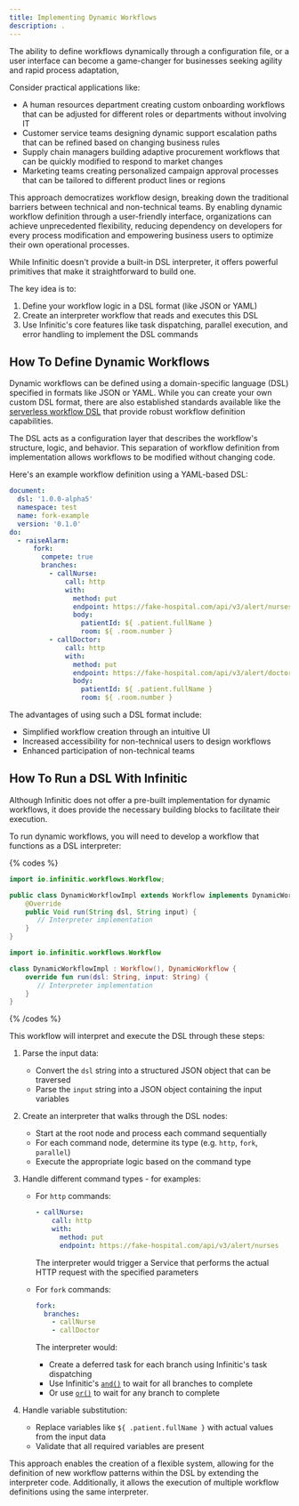```yaml
---
title: Implementing Dynamic Workflows
description: .
---
```


The ability to define workflows dynamically through a configuration file, or a user interface can become a game-changer for businesses seeking agility and rapid process adaptation,  

Consider practical applications like:
* A human resources department creating custom onboarding workflows that can be adjusted for different roles or departments without involving IT
* Customer service teams designing dynamic support escalation paths that can be refined based on changing business rules
* Supply chain managers building adaptive procurement workflows that can be quickly modified to respond to market changes
* Marketing teams creating personalized campaign approval processes that can be tailored to different product lines or regions

This approach democratizes workflow design, breaking down the traditional barriers between technical and non-technical teams. By enabling dynamic workflow definition through a user-friendly interface, organizations can achieve unprecedented flexibility, reducing dependency on developers for every process modification and empowering business users to optimize their own operational processes.

While Infinitic doesn't provide a built-in DSL interpreter, it offers powerful primitives that make it straightforward to build one.

The key idea is to:
1. Define your workflow logic in a DSL format (like JSON or YAML)
2. Create an interpreter workflow that reads and executes this DSL
3. Use Infinitic's core features like task dispatching, parallel execution, and error handling to implement the DSL commands

## How To Define Dynamic Workflows

Dynamic workflows can be defined using a domain-specific language (DSL) specified in formats like JSON or YAML. While you can create your own custom DSL format, there are also established standards available like the [serverless workflow DSL](https://github.com/serverlessworkflow/specification/blob/main/dsl.md) that provide robust workflow definition capabilities.

The DSL acts as a configuration layer that describes the workflow's structure, logic, and behavior. This separation of workflow definition from implementation allows workflows to be modified without changing code.

Here's an example workflow definition using a YAML-based DSL:

```yaml
document:
  dsl: '1.0.0-alpha5'
  namespace: test
  name: fork-example
  version: '0.1.0'
do:
  - raiseAlarm:
      fork:
        compete: true
        branches:
          - callNurse:
              call: http
              with:
                method: put
                endpoint: https://fake-hospital.com/api/v3/alert/nurses
                body:
                  patientId: ${ .patient.fullName }
                  room: ${ .room.number }
          - callDoctor:
              call: http
              with:
                method: put
                endpoint: https://fake-hospital.com/api/v3/alert/doctor
                body:
                  patientId: ${ .patient.fullName }
                  room: ${ .room.number }
```

The advantages of using such a DSL format include:
* Simplified workflow creation through an intuitive UI
* Increased accessibility for non-technical users to design workflows
* Enhanced participation of non-technical teams

## How To Run a DSL With Infinitic

Although Infinitic does not offer a pre-built implementation for dynamic workflows, it does provide the necessary building blocks to facilitate their execution.

To run dynamic workflows, you will need to develop a workflow that functions as a DSL interpreter:

{% codes %}

```java
import io.infinitic.workflows.Workflow;

public class DynamicWorkflowImpl extends Workflow implements DynamicWorkflow {
    @Override
    public Void run(String dsl, String input) {
       // Interpreter implementation
    }
}
```

```kotlin
import io.infinitic.workflows.Workflow

class DynamicWorkflowImpl : Workflow(), DynamicWorkflow {
    override fun run(dsl: String, input: String) {
       // Interpreter implementation
    }
}
```

{% /codes %}

This workflow will interpret and execute the DSL through these steps:

1. Parse the input data:
   * Convert the `dsl` string into a structured JSON object that can be traversed
   * Parse the `input` string into a JSON object containing the input variables

2. Create an interpreter that walks through the DSL nodes:
   * Start at the root node and process each command sequentially
   * For each command node, determine its type (e.g. `http`, `fork`, `parallel`)
   * Execute the appropriate logic based on the command type

3. Handle different command types - for examples:
   * For `http` commands:
     ```yaml
     - callNurse:
         call: http
         with:
           method: put
           endpoint: https://fake-hospital.com/api/v3/alert/nurses
     ```
     The interpreter would trigger a Service that performs the actual HTTP request with the specified parameters

   * For `fork` commands:
     ```yaml
     fork:
       branches:
         - callNurse
         - callDoctor
     ```
     The interpreter would:
     - Create a deferred task for each branch using Infinitic's task dispatching
     - Use Infinitic's [`and()`](/docs/workflows/deferred#combining-deferred) to wait for all branches to complete
     - Or use [`or()`](/docs/workflows/deferred#combining-deferred) to wait for any branch to complete

4. Handle variable substitution:
   * Replace variables like `${ .patient.fullName }` with actual values from the input data
   * Validate that all required variables are present

This approach enables the creation of a flexible system, allowing for the definition of new workflow patterns within the DSL by extending the interpreter code. Additionally, it allows the execution of multiple workflow definitions using the same interpreter.

